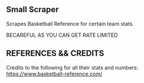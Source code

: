 ## Small Scraper ##

Scrapes Basketball Reference for certain team stats.

BECAREFUL AS YOU CAN GET RATE LIMITED 

## REFERENCES && CREDITS ## 
Credits to the following for all their stats and numbers: 
https://www.basketball-reference.com/
